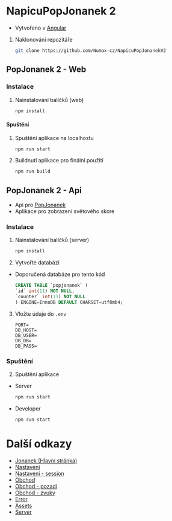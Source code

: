 # NapicuPopJonanek 2    
* Vytvořeno v [Angular](https://angular.io/)
1. Naklonování repozitáře
    ```sh
    git clone https://github.com/Numax-cz/NapicuPopJonanekV2
   ```
## PopJonanek 2 - Web
### Instalace
1. Nainstalování balíčků (web)
   ```sh
   npm install
   ```
#### Spuštění 
1. Spuštění aplikace na localhostu
   ```sh
   npm run start
   ```
2. Buildnutí aplikace pro finální použití
   ```sh
   npm run build
   ```
## PopJonanek 2 - Api
* Api pro [PopJonanek](https://popjonanek.napicu.eu)
* Aplikace pro zobrazení světového skore
### Instalace 
1. Nainstalování balíčků (server)
   ```sh
   npm install
   ``` 
2. Vytvořte databázi 
* Doporučená databáze pro tento kód 
    ```sql
    CREATE TABLE `popjonanek` (
    `id` int(11) NOT NULL,
    `counter` int(11) NOT NULL
    ) ENGINE=InnoDB DEFAULT CHARSET=utf8mb4;
    ```
3. Vložte údaje do `.env` 
    ```
    PORT=
    DB_HOST= 
    DB_USER=
    DB_DB=
    DB_PASS=
    ```
### Spuštění 
2. Spuštění aplikace
* Server
    ```sh
    npm run start
    ```
* Developer 
    ```sh
    npm run start
    ```
# Další odkazy 
* [Jonanek (Hlavní stránka)](https://github.com/Numax-cz/NapicuPopJonanekV2/tree/main/client/src/app/jonanek)
* [Nastavení](https://github.com/Numax-cz/NapicuPopJonanekV2/tree/main/client/src/app/settings)
* [Nastavení - session](https://github.com/Numax-cz/NapicuPopJonanekV2/tree/main/client/src/app/settings-alert-session)
* [Obchod](https://github.com/Numax-cz/NapicuPopJonanekV2/tree/main/client/src/app/shop)
* [Obchod - pozadí](https://github.com/Numax-cz/NapicuPopJonanekV2/tree/main/client/src/app/shop-background)
* [Obchod - zvuky](https://github.com/Numax-cz/NapicuPopJonanekV2/tree/main/client/src/app/shop-sound)
* [Error](https://github.com/Numax-cz/NapicuPopJonanekV2/tree/main/client/src/app/error)
* [Assets](https://github.com/Numax-cz/NapicuPopJonanekV2/tree/main/client/src/assets)
* [Server](https://github.com/Numax-cz/NapicuPopJonanekV2/tree/main/server)

